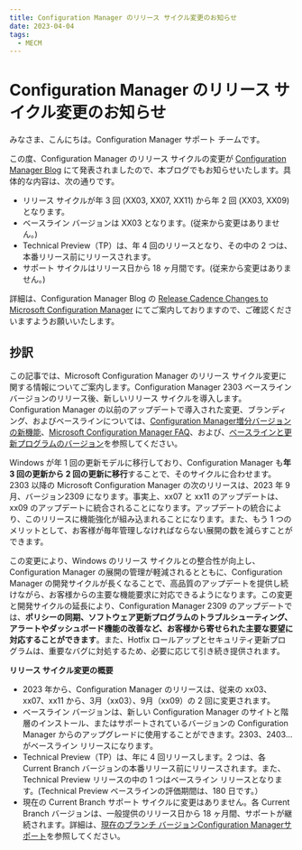 ```yaml
---
title: Configuration Manager のリリース サイクル変更のお知らせ
date: 2023-04-04
tags:
  - MECM
---
```

# Configuration Manager のリリース サイクル変更のお知らせ
みなさま、こんにちは。Configuration Manager サポート チームです。  

この度、Configuration Manager のリリース サイクルの変更が [Configuration Manager Blog](https://techcommunity.microsoft.com/t5/configuration-manager-blog/bg-p/ConfigurationManagerBlog) にて発表されましたので、本ブログでもお知らせいたします。具体的な内容は、次の通りです。

- リリース サイクルが年 3 回 (XX03, XX07, XX11) から年 2 回 (XX03, XX09) となります。
- ベースライン バージョンは XX03 となります。(従来から変更はありません。)
- Technical Preview（TP）は、年 4 回のリリースとなり、その中の 2 つは、本番リリース前にリリースされます。
- サポート サイクルはリリース日から 18 ヶ月間です。(従来から変更はありません。)

詳細は、Configuration Manager Blog の [Release Cadence Changes to Microsoft Configuration Manager](https://techcommunity.microsoft.com/t5/configuration-manager-blog/release-cadence-changes-to-microsoft-configuration-manager/ba-p/3785508) にてご案内しておりますので、ご確認くださいますようお願いいたします。

## 抄訳
この記事では、Microsoft Configuration Manager のリリース サイクル変更に関する情報についてご案内します。Configuration Manager 2303 ベースライン バージョンのリリース後、新しいリリース サイクルを導入します。  
Configuration Manager の以前のアップデートで導入された変更、ブランディング、およびベースラインについては、[Configuration Manager増分バージョンの新機能](https://learn.microsoft.com/ja-jp/mem/configmgr/core/plan-design/changes/whats-new-incremental-versions)、[Microsoft Configuration Manager FAQ](https://learn.microsoft.com/ja-jp/mem/configmgr/core/understand/configuration-manager-faq)、および、[ベースラインと更新プログラムのバージョン](https://learn.microsoft.com/ja-jp/mem/configmgr/core/servers/manage/updates#bkmk_Baselines)を参照してください。

Windows が年 1 回の更新モデルに移行しており、Configuration Manager も**年 3 回の更新から 2 回の更新に移行**することで、そのサイクルに合わせます。2303 以降の Microsoft Configuration Manager の次のリリースは、2023 年 9 月、バージョン2309 になります。事実上、xx07 と xx11 のアップデートは、xx09 のアップデートに統合されることになります。アップデートの統合により、このリリースに機能強化が組み込まれることになります。また、もう 1 つのメリットとして、お客様が毎年管理しなければならない展開の数を減らすことができます。

この変更により、Windows のリリース サイクルとの整合性が向上し、Configuration Manager の展開の管理が軽減されるとともに、Configuration Manager の開発サイクルが長くなることで、高品質のアップデートを提供し続けながら、お客様からの主要な機能要求に対応できるようになります。この変更と開発サイクルの延長により、Configuration Manager 2309 のアップデートでは、**ポリシーの同期、ソフトウェア更新プログラムのトラブルシューティング、アラートやダッシュボード機能の改善など、お客様から寄せられた主要な要望に対応することができます**。また、Hotfix ロールアップとセキュリティ更新プログラムは、重要なバグに対処するため、必要に応じて引き続き提供されます。

**リリース サイクル変更の概要**  
- 2023 年から、Configuration Manager のリリースは、従来の xx03、xx07、xx11 から、3月（xx03）、9月（xx09）の 2 回に変更されます。
- ベースライン バージョンは、新しい Configuration Manager のサイトと階層のインストール、またはサポートされているバージョンの Configuration Manager からのアップグレードに使用することができます。2303、2403...がベースライン リリースになります。 
- Technical Preview（TP）は、年に 4 回リリースします。2 つは、各 Current Branch バージョンの本番リリース前にリリースされます。また、Technical Preview リリースの中の 1 つはベースライン リリースとなります。(Technical Preview ベースラインの評価期間は、180 日です。）
-   現在の Current Branch サポート サイクルに変更はありません。各 Current Branch バージョンは、一般提供のリリース日から 18 ヶ月間、サポートが継続されます。詳細は、[現在のブランチ バージョンConfiguration Managerサポート](https://learn.microsoft.com/ja-jp/mem/configmgr/core/servers/manage/current-branch-versions-supported)を参照してください。